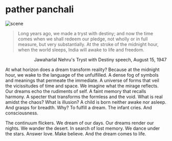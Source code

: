 # pather panchali

![scene](https://github.com/ZONE-09/pather-panchali/blob/master/assets/train.png)

> Long years ago, we made a tryst with destiny; and now the time comes when we shall redeem our pledge, not wholly or in full measure, but very substantially. At the stroke of the midnight hour, when the world sleeps, India will awake to life and freedom.
<p align="right"> Jawaharlal Nehru's Tryst with Destiny speech, August 15, 1947 </p>

At what horizon does a dream transform reality? Because at the midnight hour, we wake to the language of the unfulfilled. A dense fog of symbols and meanings that permeate the immediate. A universe of forms that veil the vicissitudes of time and space. We imagine what the mirage reflects. Our dreams echo the rudiments of self. A faint memory that recalls harmony. A specter that transforms the formless and the void. What is real amidst the chaos? What is illusion? A child is born neither awake nor asleep. And grasps for breadth. Why? To fulfill a dream. The infant cries. And consciousness.

The continuum flickers. We dream of our days. Our dreams render our nights. We wander the desert. In search of lost memory. We dance under the stars. Answer love. Make believe. And the dream comes to life. 
